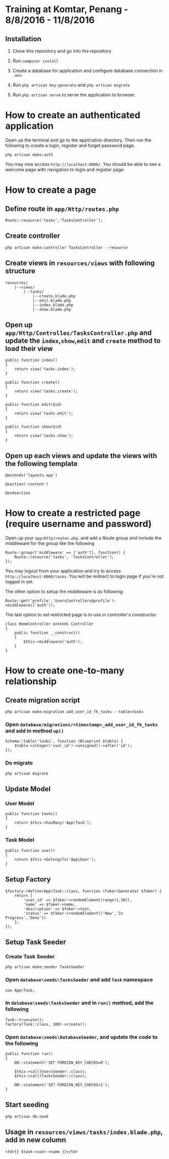 # Training at Komtar, Penang - 8/8/2016 - 11/8/2016

## Installation

1. Clone this repository and go into the repository

2. Run `composer install`

3. Create a database for application and configure database connection in `.env`

4. Run `php artisan key:generate` and `php artisan migrate`

5. Run `php artisan serve` to serve the application to browser.

# How to create an authenticated application

Open up the terminal and go to the application directory. 
Then run the following to create a login, register and forget password page.

	php artisan make:auth

You may now access `http://localhost:8000/`. You should be able to see a welcome page with navigation to login and register page.

# How to create a page

## Define route in `app/Http/routes.php`

	Route::resource('tasks','TasksController');

## Create controller

	php artisan make:controller TasksController --resource

## Create views in `resources/views` with following structure

	resources/
		|--views/
			|--tasks/
				|--create.blade.php
				|--edit.blade.php
				|--index.blade.php
				|--show.blade.php

## Open up `app/Http/Controlles/TasksController.php` and update the `index`,`show`,`edit` and `create` method to load their view

	public function index()
	{
		return view('tasks.index');
	}

	public function create()
	{
		return view('tasks.create');
	}

	public function edit($id)
	{
		return view('tasks.edit');
	}

	public function show($id)
	{
		return view('tasks.show');
	}
	
## Open up each views and update the views with the following template

	@extends('layouts.app')

	@section('content')

	@endsection

# How to create a restricted page (require username and password)

Open up your `app/Http/routes.php`, and add a Route group and include the middleware for the group like the following

	Route::group(['middleware' => ['auth']], function() {
		Route::resource('tasks', 'TasksController');
	});

You may logout from your application and try to access `http://localhost:8000/tasks`. You will be redirect to login page if you're not logged in yet.

The other option to setup the middleware is as following:

	Route::get('profile','UsersControllers@profile')->middleware(['auth']);

The last option to set restricted page is to use in controller's constructor.

	class HomeController extends Controller
	{
	    public function __construct()
	    {
	        $this->middleware('auth');
	    }
	}

# How to create one-to-many relationship

## Create migration script

	php artisan make:migration add_user_id_fk_tasks --table=tasks
	
### Open `database/migrations/<timestamp>_add_user_id_fk_tasks` and add in method `up()`

	Schema::table('tasks', function (Blueprint $table) {
        $table->integer('user_id')->unsigned()->after('id');
    });

### Do migrate

	php artisan migrate

## Update Model

### User Model

	public function tasks()
	{
		return $this->hasMany('App\Task');
	}

### Task Model

	public function user()
	{
		return $this->belongsTo('App\User');
	}

## Setup Factory

	$factory->define(App\Task::class, function (Faker\Generator $faker) {
	    return [
	        'user_id' => $faker->randomElement(range(1,30)),
	        'name' => $faker->name,
	        'description' => $faker->text,
	        'status' => $faker->randomElement(['New','In Progress','Done'])
	    ];
	});

## Setup Task Seeder

### Create Task Seeder

	php artisan make:seeder TasksSeeder

### Open `database\seeds\TasksSeeder` and add `Task` namespace

	use App\Task;

### In `database\seeds\TasksSeeder` and in `run()` method, add the following

	Task::truncate();
	factory(Task::class, 100)->create();

### Open `database\seeds\DatabaseSeeder`, and update the code to the following

	public function run()
    {
        DB::statement('SET FOREIGN_KEY_CHECKS=0');

        $this->call(UsersSeeder::class);
        $this->call(TasksSeeder::class);

        DB::statement('SET FOREIGN_KEY_CHECKS=1');
    }

## Start seeding

	php artisan db:seed

## Usage in `resources/views/tasks/index.blade.php`, add in new column

	<td>{{ $task->user->name }}</td>


















